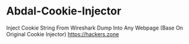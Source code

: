 # Abdal-Cookie-Injector
Inject Cookie String From Wireshark Dump Into Any Webpage (Base On Original Cookie Injector)
https://hackers.zone
